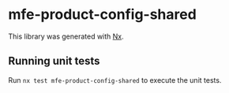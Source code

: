 # mfe-product-config-shared

This library was generated with [Nx](https://nx.dev).

## Running unit tests

Run `nx test mfe-product-config-shared` to execute the unit tests.
